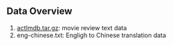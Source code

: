 ## Data Overview
1. [actImdb.tar.gz](http://ai.stanford.edu/~amaas/data/sentiment/): movie review text data
2. eng-chinese.txt: Engligh to Chinese translation data
